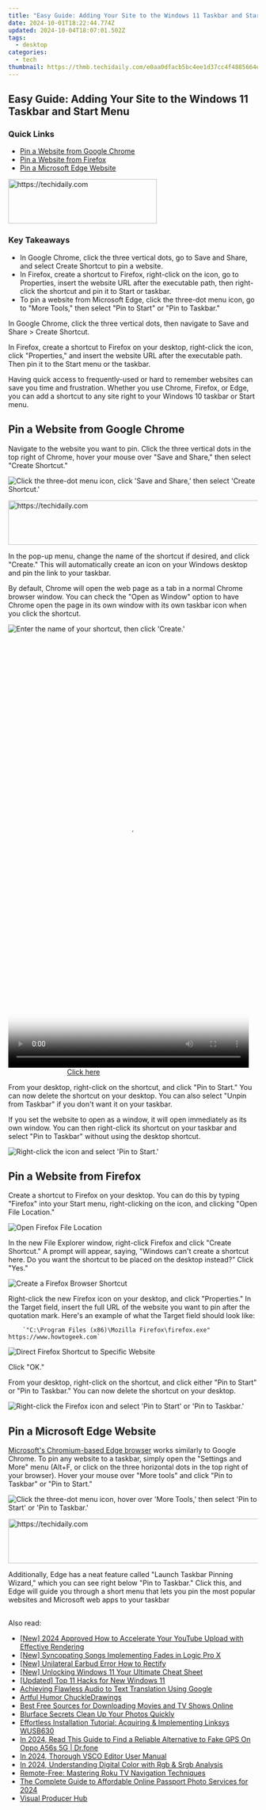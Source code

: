 ```yaml
---
title: "Easy Guide: Adding Your Site to the Windows 11 Taskbar and Start Menu"
date: 2024-10-01T18:22:44.774Z
updated: 2024-10-04T18:07:01.502Z
tags:
  - desktop
categories:
  - tech
thumbnail: https://thmb.techidaily.com/e0aa0dfacb5bc4ee1d37cc4f4885664e2981c05a1391ba4735db18406f91a7d1.jpg
---
```


## Easy Guide: Adding Your Site to the Windows 11 Taskbar and Start Menu

### Quick Links

* [Pin a Website from Google Chrome](https://win-answers.techidaily.com/overcoming-common-among-us-voice-call-problems-for-pc-users-a-step-by-step-guide/)
* [Pin a Website from Firefox](https://apple-account.techidaily.com/how-to-remove-the-two-factor-authentication-from-iphone-6s-by-drfone-ios/)
* [Pin a Microsoft Edge Website](https://facebook-video-files.techidaily.com/new-innovative-downloaders-unveiled-top-8-of-2023/)

<!-- affiliate ads begin -->
<a href="https://wigfever.sjv.io/c/5597632/2005183/22899" target="_top" id="2005183">
  <img src="//a.impactradius-go.com/display-ad/22899-2005183" border="0" alt="https://techidaily.com" width="300" height="90"/>
</a>
<img height="0" width="0" src="https://wigfever.sjv.io/i/5597632/2005183/22899" style="position:absolute;visibility:hidden;" border="0" />
<!-- affiliate ads end -->

### Key Takeaways

* In Google Chrome, click the three vertical dots, go to Save and Share, and select Create Shortcut to pin a website.
* In Firefox, create a shortcut to Firefox, right-click on the icon, go to Properties, insert the website URL after the executable path, then right-click the shortcut and pin it to Start or taskbar.
* To pin a website from Microsoft Edge, click the three-dot menu icon, go to "More Tools," then select "Pin to Start" or "Pin to Taskbar."

 In Google Chrome, click the three vertical dots, then navigate to Save and Share > Create Shortcut. 

 In Firefox, create a shortcut to Firefox on your desktop, right-click the icon, click "Properties," and insert the website URL after the executable path. Then pin it to the Start menu or the taskbar. 

 Having quick access to frequently-used or hard to remember websites can save you time and frustration. Whether you use Chrome, Firefox, or Edge, you can add a shortcut to any site right to your Windows 10 taskbar or Start menu.

##  Pin a Website from Google Chrome

 Navigate to the website you want to pin. Click the three vertical dots in the top right of Chrome, hover your mouse over "Save and Share," then select "Create Shortcut."

![Click the three-dot menu icon, click 'Save and Share,' then select 'Create Shortcut.'](https://static1.howtogeekimages.com/wordpress/wp-content/uploads/2024/01/1-three-dot-menu-click-save-and-share-click-create-shortcut.png) 

<!-- affiliate ads begin -->
<a href="https://appsumo.8odi.net/c/5597632/2043617/7443" target="_top" id="2043617">
  <img src="//a.impactradius-go.com/display-ad/7443-2043617" border="0" alt="https://techidaily.com" width="728" height="90"/>
</a>
<img height="0" width="0" src="https://appsumo.8odi.net/i/5597632/2043617/7443" style="position:absolute;visibility:hidden;" border="0" />
<!-- affiliate ads end -->

 In the pop-up menu, change the name of the shortcut if desired, and click "Create." This will automatically create an icon on your Windows desktop and pin the link to your taskbar. 

 By default, Chrome will open the web page as a tab in a normal Chrome browser window. You can check the "Open as Window" option to have Chrome open the page in its own window with its own taskbar icon when you click the shortcut.

![Enter the name of your shortcut, then click 'Create.'](https://static1.howtogeekimages.com/wordpress/wp-content/uploads/2024/01/2-click-create.png) 

<!-- affiliate ads begin -->
<span id="1899850">
					<video width="486" height="864" style="cursor:pointer"
           poster="//a.impactradius-go.com/display-clicktoplayimage/1899850.png"
           onclick="if(!this.playClicked){this.play();this.setAttribute('controls',true);this.playClicked=true;}">
	   <source src="//a.impactradius-go.com/display-ad/14483-1899850">
	   <img src="//a.impactradius-go.com/display-clicktoplayimage/1899850.png" style="border: none; height: 100%; width: 100%; object-fit: contain">
	</video>
	<div style="width:304px;text-align:center"><a href="javascript:window.open(decodeURIComponent('https%3A%2F%2Felectronicx.pxf.io%2Fc%2F5597632%2F1899850%2F14483'), '_blank');void(0);">Click here</a></div>
</span>
<img height="0" width="0" src="https://imp.pxf.io/i/5597632/1899850/14483" style="position:absolute;visibility:hidden;" border="0" />
<!-- affiliate ads end -->

 From your desktop, right-click on the shortcut, and click "Pin to Start." You can now delete the shortcut on your desktop. You can also select "Unpin from Taskbar" if you don't want it on your taskbar. 

 If you set the website to open as a window, it will open immediately as its own window. You can then right-click its shortcut on your taskbar and select "Pin to Taskbar" without using the desktop shortcut.

![Right-click the icon and select 'Pin to Start.'](https://static1.howtogeekimages.com/wordpress/wp-content/uploads/2024/01/3-pin-to-start.png) 

##  Pin a Website from Firefox

 Create a shortcut to Firefox on your desktop. You can do this by typing "Firefox" into your Start menu, right-clicking on the icon, and clicking "Open File Location."

![Open Firefox File Location](https://static1.howtogeekimages.com/wordpress/wp-content/uploads/2020/02/ff1.png) 

 In the new File Explorer window, right-click Firefox and click "Create Shortcut." A prompt will appear, saying, "Windows can't create a shortcut here. Do you want the shortcut to be placed on the desktop instead?" Click "Yes."

![Create a Firefox Browser Shortcut](https://static1.howtogeekimages.com/wordpress/wp-content/uploads/2020/02/ff2.png) 

 Right-click the new Firefox icon on your desktop, and click "Properties." In the Target field, insert the full URL of the website you want to pin after the quotation mark. Here's an example of what the Target field should look like:

        `"C:\Program Files (x86)\Mozilla Firefox\firefox.exe" https://www.howtogeek.com`
    
![Direct Firefox Shortcut to Specific Website](https://static1.howtogeekimages.com/wordpress/wp-content/uploads/2020/02/ff3.png) 

 Click "OK."

 From your desktop, right-click on the shortcut, and click either "Pin to Start" or "Pin to Taskbar." You can now delete the shortcut on your desktop.

![Right-click the Firefox icon and select 'Pin to Start' or 'Pin to Taskbar.'](https://static1.howtogeekimages.com/wordpress/wp-content/uploads/2024/01/3-pin-to-start-pin-to-taskbar.png) 

##  Pin a Microsoft Edge Website

[Microsoft's Chromium-based Edge browser](https://common-error.techidaily.com/how-to-restore-your-mouse-visibility-in-windows-11-expert-troubleshooting-guide/) works similarly to Google Chrome. To pin any website to a taskbar, simply open the "Settings and More" menu (Alt+F, or click on the three horizontal dots in the top right of your browser). Hover your mouse over "More tools" and click "Pin to Taskbar" or "Pin to Start." 

![Click the three-dot menu icon, hover over 'More Tools,' then select 'Pin to Start' or 'Pin to Taskbar.'](https://static1.howtogeekimages.com/wordpress/wp-content/uploads/2024/01/2-three-dot-mor-tools-pin-to-taskbar-pin-to-start.png) 

<!-- affiliate ads begin -->
<a href="https://imp.i357552.net/c/5597632/994842/11832" target="_top" id="994842">
  <img src="//a.impactradius-go.com/display-ad/11832-994842" border="0" alt="https://techidaily.com" width="728" height="90"/>
</a>
<img height="0" width="0" src="https://imp.i357552.net/i/5597632/994842/11832" style="position:absolute;visibility:hidden;" border="0" />
<!-- affiliate ads end -->

 Additionally, Edge has a neat feature called "Launch Taskbar Pinning Wizard," which you can see right below "Pin to Taskbar." Click this, and Edge will guide you through a short menu that lets you pin the most popular websites and Microsoft web apps to your taskbar

##

<ins class="adsbygoogle"
     style="display:block"
     data-ad-format="autorelaxed"
     data-ad-client="ca-pub-7571918770474297"
     data-ad-slot="1223367746"></ins>

<ins class="adsbygoogle"
     style="display:block"
     data-ad-client="ca-pub-7571918770474297"
     data-ad-slot="8358498916"
     data-ad-format="auto"
     data-full-width-responsive="true"></ins>

<span class="atpl-alsoreadstyle">Also read:</span>
<div><ul>
<li><a href="https://eaxpv-info.techidaily.com/new-2024-approved-how-to-accelerate-your-youtube-upload-with-effective-rendering/"><u>[New] 2024 Approved How to Accelerate Your YouTube Upload with Effective Rendering</u></a></li>
<li><a href="https://some-skills.techidaily.com/new-syncopating-songs-implementing-fades-in-logic-pro-x/"><u>[New] Syncopating Songs Implementing Fades in Logic Pro X</u></a></li>
<li><a href="https://some-skills.techidaily.com/new-unilateral-earbud-error-how-to-rectify/"><u>[New] Unilateral Earbud Error How to Rectify</u></a></li>
<li><a href="https://some-skills.techidaily.com/new-unlocking-windows-11-your-ultimate-cheat-sheet/"><u>[New] Unlocking Windows 11 Your Ultimate Cheat Sheet</u></a></li>
<li><a href="https://some-skills.techidaily.com/updated-top-11-hacks-for-new-windows-11/"><u>[Updated] Top 11 Hacks for New Windows 11</u></a></li>
<li><a href="https://visual-screen-recording.techidaily.com/achieving-flawless-audio-to-text-translation-using-google/"><u>Achieving Flawless Audio to Text Translation Using Google</u></a></li>
<li><a href="https://extra-information.techidaily.com/artful-humor-chuckledrawings/"><u>Artful Humor ChuckleDrawings</u></a></li>
<li><a href="https://some-approaches.techidaily.com/best-free-sources-for-downloading-movies-and-tv-shows-online/"><u>Best Free Sources for Downloading Movies and TV Shows Online</u></a></li>
<li><a href="https://extra-resources.techidaily.com/blurface-secrets-clean-up-your-photos-quickly/"><u>Blurface Secrets Clean Up Your Photos Quickly</u></a></li>
<li><a href="https://hardware-help.techidaily.com/effortless-installation-tutorial-acquiring-and-implementing-linksys-wusb630/"><u>Effortless Installation Tutorial: Acquiring & Implementing Linksys WUSB630</u></a></li>
<li><a href="https://phone-solutions.techidaily.com/in-2024-read-this-guide-to-find-a-reliable-alternative-to-fake-gps-on-oppo-a56s-5g-drfone-by-drfone-virtual-android/"><u>In 2024, Read This Guide to Find a Reliable Alternative to Fake GPS On Oppo A56s 5G | Dr.fone</u></a></li>
<li><a href="https://some-skills.techidaily.com/in-2024-thorough-vsco-editor-user-manual/"><u>In 2024, Thorough VSCO Editor User Manual</u></a></li>
<li><a href="https://some-skills.techidaily.com/in-2024-understanding-digital-color-with-rgb-and-srgb-analysis/"><u>In 2024, Understanding Digital Color with Rgb & Srgb Analysis</u></a></li>
<li><a href="https://tech-renaissance.techidaily.com/remote-free-mastering-roku-tv-navigation-techniques/"><u>Remote-Free: Mastering Roku TV Navigation Techniques</u></a></li>
<li><a href="https://some-skills.techidaily.com/the-complete-guide-to-affordable-online-passport-photo-services-for-2024/"><u>The Complete Guide to Affordable Online Passport Photo Services for 2024</u></a></li>
<li><a href="https://youtube-videos.techidaily.com/visual-producer-hub/"><u>Visual Producer Hub</u></a></li>
</ul></div>

